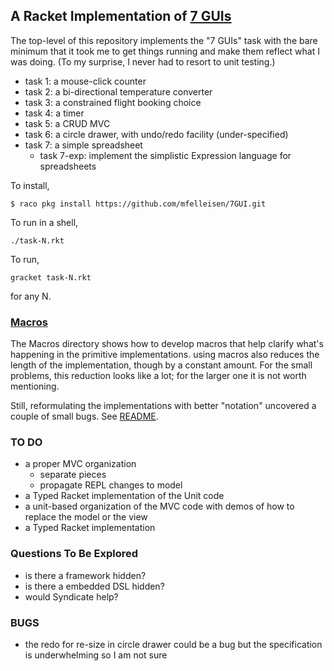 
## A Racket Implementation of [7 GUIs](https://eugenkiss.github.io/7guis/)

The top-level of this repository implements the "7 GUIs" task with the bare
minimum that it took me to get things running and make them reflect what I
was doing. (To my surprise, I never had to resort to unit testing.) 

- task 1: a mouse-click counter 
- task 2: a bi-directional temperature converter 
- task 3: a constrained flight booking choice 
- task 4: a timer 
- task 5: a CRUD MVC 
- task 6: a circle drawer, with undo/redo facility (under-specified)
- task 7: a simple spreadsheet
  - task 7-exp: implement the simplistic Expression language for spreadsheets

To install, 
```
$ raco pkg install https://github.com/mfelleisen/7GUI.git 
```

To run in a shell, 
```
./task-N.rkt 
```

To run, 
```
gracket task-N.rkt
```
for any N. 

### [Macros](Macros/)

The Macros directory shows how to develop macros that help clarify what's
happening in the primitive implementations. using macros also reduces the
length of the implementation, though by a constant amount. For the small
problems, this reduction looks like a lot; for the larger one it is not
worth mentioning. 

Still, reformulating the implementations with better "notation" uncovered a
couple of small bugs. See [README](Macros/README.md).


### TO DO 

- a proper MVC organization 
  - separate pieces 
  - propagate REPL changes to model
- a Typed Racket implementation of the Unit code 
- a unit-based organization of the MVC code with demos of how to replace
  the model or the view 
- a Typed Racket implementation 

### Questions To Be Explored

- is there a framework hidden? 
- is there a embedded DSL hidden? 
- would Syndicate help? 

### BUGS 

- the redo for re-size in circle drawer could be a bug but the
  specification is underwhelming so I am not sure 
